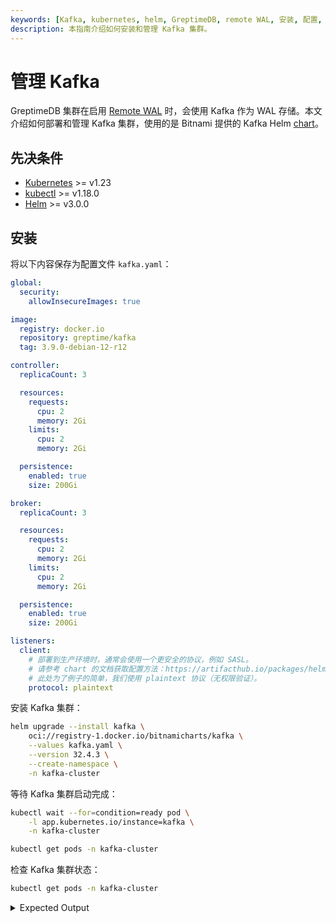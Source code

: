 ```yaml
---
keywords: [Kafka, kubernetes, helm, GreptimeDB, remote WAL, 安装, 配置, 管理]
description: 本指南介绍如何安装和管理 Kafka 集群。
---
```


# 管理 Kafka

GreptimeDB 集群在启用 [Remote WAL](/user-guide/deployments-administration/wal/remote-wal/configuration.md) 时，会使用 Kafka 作为 WAL 存储。本文介绍如何部署和管理 Kafka 集群，使用的是 Bitnami 提供的 Kafka Helm [chart](https://github.com/bitnami/charts/tree/main/bitnami/kafka)。

## 先决条件

- [Kubernetes](https://kubernetes.io/docs/setup/) >= v1.23
- [kubectl](https://kubernetes.io/docs/tasks/tools/install-kubectl/) >= v1.18.0
- [Helm](https://helm.sh/docs/intro/install/) >= v3.0.0

## 安装

将以下内容保存为配置文件 `kafka.yaml`：

```yaml
global:
  security:
    allowInsecureImages: true

image:
  registry: docker.io
  repository: greptime/kafka
  tag: 3.9.0-debian-12-r12

controller:
  replicaCount: 3

  resources:
    requests:
      cpu: 2
      memory: 2Gi
    limits:
      cpu: 2
      memory: 2Gi

  persistence:
    enabled: true
    size: 200Gi

broker:
  replicaCount: 3

  resources:
    requests:
      cpu: 2
      memory: 2Gi
    limits:
      cpu: 2
      memory: 2Gi

  persistence:
    enabled: true
    size: 200Gi

listeners:
  client:
    # 部署到生产环境时，通常会使用一个更安全的协议，例如 SASL。
    # 请参考 chart 的文档获取配置方法：https://artifacthub.io/packages/helm/bitnami/kafka#enable-security-for-kafka
    # 此处为了例子的简单，我们使用 plaintext 协议（无权限验证）。
    protocol: plaintext
```

安装 Kafka 集群：

```bash
helm upgrade --install kafka \
    oci://registry-1.docker.io/bitnamicharts/kafka \
    --values kafka.yaml \
    --version 32.4.3 \
    --create-namespace \
    -n kafka-cluster
```

等待 Kafka 集群启动完成：

```bash
kubectl wait --for=condition=ready pod \
    -l app.kubernetes.io/instance=kafka \
    -n kafka-cluster
```


```bash
kubectl get pods -n kafka-cluster
```

检查 Kafka 集群状态：

```bash
kubectl get pods -n kafka-cluster
```


<details>
  <summary>Expected Output</summary>
```bash
NAME                 READY   STATUS    RESTARTS   AGE
kafka-controller-0   1/1     Running   0          64s
kafka-controller-1   1/1     Running   0          64s
kafka-controller-2   1/1     Running   0          64s
kafka-broker-0       1/1     Running   0          63s
kafka-broker-1       1/1     Running   0          62s
kafka-broker-2       1/1     Running   0          61s
```
</details>
